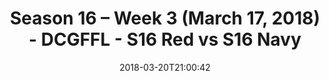 ---
title: Season 16 – Week 3 (March 17, 2018) - DCGFFL - S16 Red vs S16 Navy
teams-score:
- team: _teams/s16-red.md
  score: 26
- team: _teams/s16-navy.md
  score: 19
mvp: Alex Payne, John Boyd
game-ball: 'Kevin Hamilton, Antonio Hardy '
season: 16
week: 3
date: '2018-03-20T21:00:42'
pageid: season-16-week-3-march-17-2018-6364-vs-6353
---